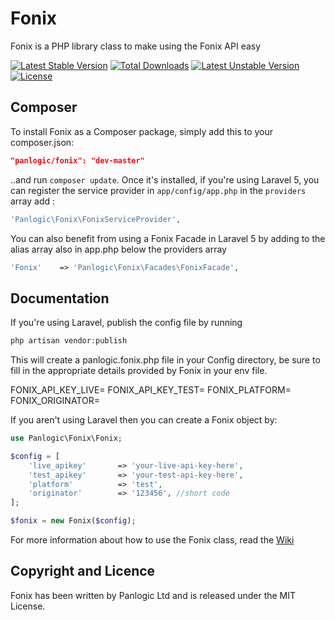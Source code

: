 Fonix
==========

Fonix is a PHP library class to make using the Fonix API easy

[![Latest Stable Version](https://poser.pugx.org/panlogic/fonix/v/stable.svg)](https://packagist.org/packages/panlogic/fonix) [![Total Downloads](https://poser.pugx.org/panlogic/fonix/downloads.svg)](https://packagist.org/packages/panlogic/fonix) [![Latest Unstable Version](https://poser.pugx.org/panlogic/fonix/v/unstable.svg)](https://packagist.org/packages/panlogic/fonix) [![License](https://poser.pugx.org/panlogic/fonix/license.svg)](https://packagist.org/packages/panlogic/fonix)

## Composer

To install Fonix as a Composer package, simply add this to your composer.json:

```json
"panlogic/fonix": "dev-master"
```

..and run `composer update`.  Once it's installed, if you're using Laravel 5, you can register the service provider in `app/config/app.php` in the `providers` array add :

```php
'Panlogic\Fonix\FonixServiceProvider',
```

You can also benefit from using a Fonix Facade in Laravel 5 by adding to the alias array also in app.php below the providers array

```php
'Fonix'    => 'Panlogic\Fonix\Facades\FonixFacade',
```

## Documentation

If you're using Laravel, publish the config file by running

```php
php artisan vendor:publish
```

This will create a panlogic.fonix.php file in your Config directory, be sure to fill in the appropriate details provided by Fonix in your env file.

FONIX_API_KEY_LIVE=
FONIX_API_KEY_TEST=
FONIX_PLATFORM=
FONIX_ORIGINATOR=

If you aren't using Laravel then you can create a Fonix object by:

```php
use Panlogic\Fonix\Fonix;

$config = [
	'live_apikey' 		=> 'your-live-api-key-here',
	'test_apikey' 		=> 'your-test-api-key-here',
	'platform' 			=> 'test',
	'originator' 		=> '123456', //short code
];

$fonix = new Fonix($config);
```

For more information about how to use the Fonix class, read the [Wiki](https://github.com/panlogic/fonix/wiki)

## Copyright and Licence

Fonix has been written by Panlogic Ltd and is released under the MIT License.
